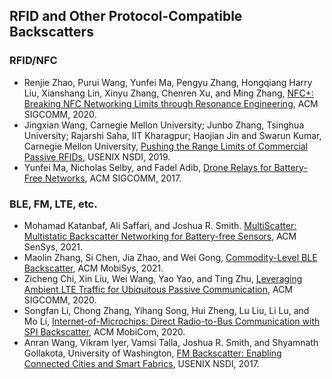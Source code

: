 ## RFID and Other Protocol-Compatible Backscatters

### RFID/NFC

- Renjie Zhao, Purui Wang, Yunfei Ma, Pengyu Zhang, Hongqiang Harry Liu, Xianshang Lin, Xinyu Zhang, Chenren Xu, and Ming Zhang, [NFC+: Breaking NFC Networking Limits through Resonance Engineering](https://dl.acm.org/doi/abs/10.1145/3387514.3406219), ACM SIGCOMM, 2020.
- Jingxian Wang, Carnegie Mellon University; Junbo Zhang, Tsinghua University; Rajarshi Saha, IIT Kharagpur; Haojian Jin and Swarun Kumar, Carnegie Mellon University, [Pushing the Range Limits of Commercial Passive RFIDs](https://www.usenix.org/conference/nsdi19/presentation/wangjingxian), USENIX NSDI, 2019.
- Yunfei Ma, Nicholas Selby, and Fadel Adib, [Drone Relays for Battery-Free Networks](https://dl.acm.org/doi/abs/10.1145/3098822.3098847), ACM SIGCOMM, 2017.

### BLE, FM, LTE, etc.

- Mohamad Katanbaf, Ali Saffari, and Joshua R. Smith. [MultiScatter: Multistatic Backscatter Networking for Battery-free Sensors](https://dl.acm.org/doi/abs/10.1145/3485730.3485939), ACM SenSys, 2021.
- Maolin Zhang, Si Chen, Jia Zhao, and Wei Gong, [Commodity-Level BLE Backscatter](https://dl.acm.org/doi/abs/10.1145/3458864.3466865), ACM MobiSys, 2021.
- Zicheng Chi, Xin Liu, Wei Wang, Yao Yao, and Ting Zhu, [Leveraging Ambient LTE Traffic for Ubiquitous Passive Communication](https://dl.acm.org/doi/abs/10.1145/3387514.3405861), ACM SIGCOMM, 2020.
- Songfan Li, Chong Zhang, Yihang Song, Hui Zheng, Lu Liu, Li Lu, and Mo Li, [Internet-of-Microchips: Direct Radio-to-Bus Communication with SPI Backscatter](https://dl.acm.org/doi/abs/10.1145/3372224.3419182), ACM MobiCom, 2020.
- Anran Wang, Vikram Iyer, Vamsi Talla, Joshua R. Smith, and Shyamnath Gollakota, University of Washington, [FM Backscatter: Enabling Connected Cities and Smart Fabrics](https://www.usenix.org/conference/nsdi17/technical-sessions/presentation/wang-anran), USENIX NSDI, 2017.
